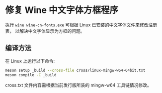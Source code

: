 # 修复 Wine 中文字体方框程序

执行 `wine wine-cn-fonts.exe` 可根据 Linux 已安装的中文字体文件来修改注册表，
以解决中文字体显示为方框的问题。

## 编译方法

在 Linux 上运行以下命令:

```sh
meson setup _build --cross-file cross/linux-mingw-w64-64bit.txt
meson compile -C _build
```

cross.txt 文件内容需根据当前发行版所装的 mingw-w64 工具链情况修改。
